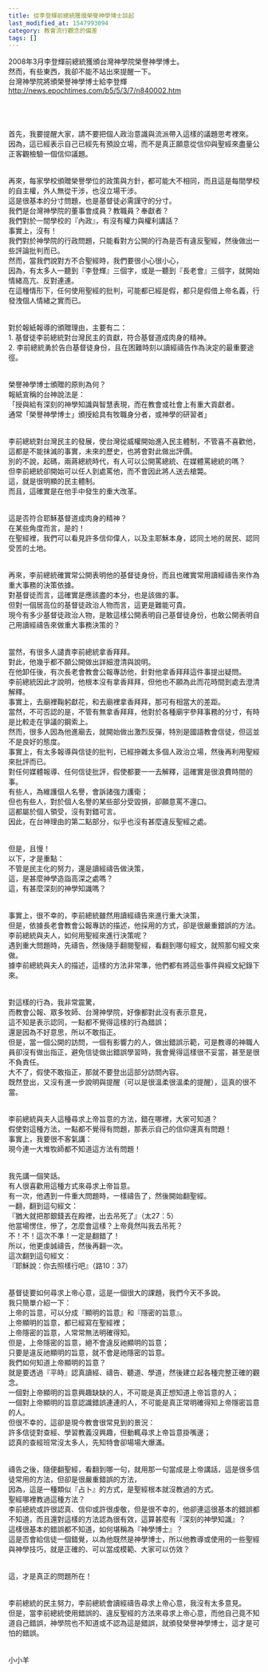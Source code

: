 ```yaml
---
title: 從李登輝前總統獲頒榮譽神學博士談起
last_modified_at: 1547993094
category: 教會流行觀念的偏差
tags: []
---
```


2008年3月李登輝前總統獲頒台灣神學院榮譽神學博士。<br>然而，有些東西，我卻不能不站出來提醒一下。<br><!--more-->台灣神學院將頒榮譽神學博士給李登輝<br>http://news.epochtimes.com/b5/5/3/7/n840002.htm<br><br><br><br><br>首先，我要提醒大家，請不要把個人政治意識與流派帶入這樣的議題思考裡來。<br>因為，這已經表示自己已經先有預設立場，而不是真正願意從信仰與聖經來盡量公正客觀檢驗一個信仰議題。<br><br><br>再來，每家學校頒贈榮譽學位的政策與方針，都可能大不相同，而且這是每間學校的自主權，外人無從干涉，也沒立場干涉。<br>這是很基本的分寸問題，也是基督徒必需謹守的分寸。<br>我們是台灣神學院的董事會成員？教職員？奉獻者？<br>我們對於一間學校的『內政』，有沒有權力與權利講話？<br>事實上，沒有！<br>我們對於神學院的行政問題，只能看對方公開的行為是否有違反聖經，然後做出一些評論批判而已。<br>然而，當我們說對方不合聖經時，我們要很小心很小心，<br>因為，有太多人一聽到『李登輝』三個字，或是一聽到『長老會』三個字，就開始情緒高亢、反對連連。<br>在這種情形下，任何使用聖經的批判，可能都已經是假，都只是假借上帝名義，行發洩個人情緒之實而已。<br><br><br>對於報紙報導的頒贈理由，主要有二：<br>1.	基督徒李前總統對台灣民主的貢獻，符合基督道成肉身的精神。<br>2.	李前總統勇於告白基督徒身份，且在困難時刻以讀經禱告作為決定的最重要途徑。<br><br><br>榮譽神學博士頒贈的原則為何？<br>報紙宣稱的台神說法是：<br>「授與給有深刻的神學知識與智慧表現，而在教會或社會上有重大貢獻者。<br>通常「榮譽神學博士」頒授給具有牧職身分者，或神學的研習者」<br><br><br>李前總統對台灣民主的發展，使台灣從威權開始進入民主體制，不管喜不喜歡他，這都是不能抹滅的事實，未來的歷史，也將會對此做出評價。<br>別的不說，起碼，兩蔣總統時代，有人可以公開罵總統、在媒體罵總統的嗎？<br>但李前總統卻開始可以任人到處罵他，而不會因此將人送去槍斃。<br>這，就是很明顯的民主體制。<br>而且，這確實是在他手中發生的重大改革。<br><br><br>這是否符合耶穌基督道成肉身的精神？<br>在某些角度而言，是的！<br>在聖經裡，我們可以看見許多信仰偉人，以及主耶穌本身，認同土地的居民、認同受苦的土地。<br><br><br>再來，李前總統確實常公開表明他的基督徒身份，而且也確實常用讀經禱告來作為重大事務的決策依據。<br>對基督徒而言，這確實是應該盡的本分，也是該做的事。<br>但對一個居高位的基督徒政治人物而言，這更是難能可貴。<br>現今有多少基督徒政治人物，是敢這樣公開表明自己基督徒身份，也敢公開表明自己用讀經禱告來做重大事務決策的？<br><br><br>當然，有很多人譴責李前總統拿香拜拜。<br>對此，他幾乎都不願公開做出詳細澄清與說明。<br>在他卸任後，有次長老會教會公報專訪他，針對他拿香拜拜這件事提出疑問。<br>李前總統因此才說明，他根本沒有拿香拜拜，但他也不願為此而花時間到處去澄清解釋。<br>事實上，去廟裡鞠躬獻花，和去廟裡拿香拜拜，那可有相當大的差距。<br>當然，不可否認的是，不管有無拿香拜拜，他對於各種廟宇參拜事務的分寸，有時是比較走在爭議的鋼索上。<br>然而，很多人因為他進廟去，就開始做出激烈反彈，特別是國語教會信徒，但這並不是良好的態度。<br>事實上，有太多報導與信徒的批判，已經摻雜太多個人政治立場，然後再利用聖經來批評而已。<br>對任何媒體報導、任何信徒批評，假使都要一一去解釋，這確實是很浪費時間的事。<br>有些人，為維護個人名譽，會訴諸強力護衛；<br>但也有些人，對於個人名譽的某些部分受毀損，卻願意罵不還口。<br>這都屬於個人領受，沒有對錯可言。<br>因此，在台神理由的第二點部分，似乎也沒有甚麼違反聖經之處。<br><br><br>但是，且慢！<br>以下，才是重點：<br>不管是民主化的努力，還是讀經禱告做決策，<br>這，是甚麼神學造詣高深之處嗎？<br>這，有甚麼深刻的神學知識嗎？<br><br><br>事實上，很不幸的，李前總統雖然用讀經禱告來進行重大決策，<br>但是，依據長老會教會公報專訪的描述，他採用的方式，卻是很嚴重錯誤的方法。<br>李前總統與夫人，如何用聖經來進行決策呢？<br>遇到重大問題時，先禱告，然後隨手翻閱聖經，看翻到哪句經文，就照那句經文來做。<br>據李前總統與夫人的描述，這樣的方法非常準，他們都有將這些事件與經文紀錄下來。<br><br><br>對這樣的行為，我非常震驚，<br>而教會公報、眾多牧師、台灣神學院，好像都對此沒有表示意見，<br>這不知是表示認同，一點都不覺得這樣的行為錯誤；<br>還是因為不好意思，所以不敢指正。<br>但是，當一個公開的訪問，一個有影響力的人，做出錯誤示範，可是教導的神職人員卻沒有做出指正，避免信徒做出錯誤學習時，我會覺得這樣很不妥當，甚至是很不負責任。<br>大不了，假使不敢指正，那就不要登出這部分訪問內容。<br>既然登出，又沒有進一步說明與提醒（可以是很溫柔很溫柔的提醒），這真的很不當。<br><br><br>李前總統與夫人這種尋求上帝旨意的方法，錯在哪裡，大家可知道？<br>假使對這種方法，一點都不覺得有問題，那表示自己的信仰還真有問題！<br>事實上，我要很不客氣講：<br>現今連一大堆牧師都不知道這方法有問題！<br><br><br>我先講一個笑話。<br>有人很喜歡用這種方式來尋求上帝旨意。<br>有一次，他遇到一件重大問題時，一樣禱告了，然後開始翻聖經。<br>一翻，翻到這句經文：<br>『猶大就把那銀錢丟在殿裡，出去吊死了』（太27：5）<br>他當場愣住，慘了，怎麼會這樣？上帝竟然叫我去吊死？<br>不！不！這次不準！一定是翻錯了！<br>所以，他更虔誠禱告，然後再翻一次。<br>這次翻到這句經文：<br>『耶穌說：你去照樣行吧』（路10：37）<br><br><br>基督徒要如何尋求上帝心意，這是一個很大的課題，我們今天不多說。<br>我只簡單介紹一下：<br>上帝的旨意，可以分成『顯明的旨意』和『隱密的旨意』。<br>上帝顯明的旨意，都已經寫在聖經裡；<br>上帝隱密的旨意，人常常無法明確得知。<br>但是，上帝隱密的旨意，絕不會違反祂顯明的旨意；<br>只要是違反祂顯明的旨意，就不會是祂隱密的旨意。<br>我們如何知道上帝顯明的旨意？<br>就是要透過『平時』認真讀經、禱告、聽道、學道，然後建立起各種完整正確的觀念。<br>一個對上帝顯明的旨意興趣缺缺的人，不可能是真正想知道上帝旨意的人；<br>一個對上帝顯明的旨意認識錯誤連連的人，不可能是真正常明確得知上帝隱密旨意的人。<br>但很不幸的，這卻是現今教會很常見到的景況：<br>許多信徒對查經、學習教義沒興趣，但動輒尋求上帝旨意掛嘴邊；<br>認真的查經班常沒太多人，先知特會卻場場大爆滿。<br><br><br>禱告之後，隨便翻聖經，看翻到哪一句，就用那一句當成是上帝講話，這是很多信徒常用的方法，但卻是很嚴重錯誤的方法，<br>因為，這是一種類似『占卜』的方式，是聖經根本就沒教過的方式。<br>聖經哪裡教過這種方法？<br>李前總統或許很認真、信仰或許很虔敬，但是很不幸的，他卻連這很基本的錯誤都不知道，而且還對這樣的方法認為很有效，這算甚麼有『深刻的神學知識』？<br>這樣很基本的錯誤都不知道，如何堪稱為『神學博士』？<br>這是否會給信徒一個錯覺，以為他既然是神學博士，所以他教導或使用的一些聖經與神學技巧，就是正確的、可以當成模範、大家可以仿效？<br><br><br>這，才是真正的問題所在！<br><br><br>李前總統的民主努力，李前總統會讀經禱告尋求上帝心意，我沒有太多意見。<br>但是，當李前總統使用錯誤的、違反聖經的方法來尋求上帝心意，而他自己竟不知道自己錯誤，神學院也不知道或不認為這是錯誤，就頒發榮譽神學博士，這才是可怕的錯誤。<br><br><br>小小羊<br>
